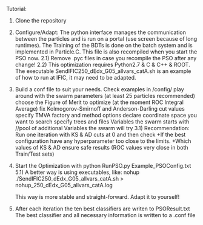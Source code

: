 
Tutorial:

1) Clone the repository

2) Configure/Adapt: The python interface manages the communication between the particles and is run on a portal (use screen because of long runtimes).
The Training of the BDTs is done on the batch system and is implemented in Particle.C. This file is also recompiled when you start the PSO now.
    2.1) Remove .pyc files in case you recompile the PSO after any change!
    2.2) This optimization requires Python2.7 & C & C++ & ROOT. The executable SendIFIC250_dEdx_G05_allvars_catA.sh 
    	 is an example of how to run at IFIC, it may need to be adapted.

3) Build a conf file to suit your needs. Check examples in /config/
     play around with the swarm parameters (at least 25 particles recommended)
     choose the Figure of Merit to optimize (at the moment ROC Integral Average)
     fix Kolmogorov-Smirnoff and Anderson-Darling cut values
     specify TMVA factory and method options
     declare coordinate space you want to search
     specify trees and files
     Variables the swarm starts with
     //pool of additional Variables the swarm will try
     3.1) Recommendation: Run one iteration with KS & AD cuts at 0 and then check 
     +If the best configuration have any hyperparameter too close to the limits.
     +Which values of KS & AD ensure safe results (ROC values very close in both Train/Test sets)

4) Start the Optimization with
    python RunPSO.py Example_PSOConfig.txt
    5.1) A better way is using executables, like:
    nohup ./SendIFIC250_dEdx_G05_allvars_catA.sh > nohup_250_dEdx_G05_allvars_catA.log
    
    This way is more stable and straight-forward. Adapt it to yourself!

5) After each iteration the ten best classifiers are writen to PSOResult.txt
   The best classifier and all necessary information is written to a .conf file
